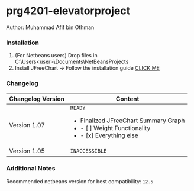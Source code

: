 # prg4201-elevatorproject
Author: Muhammad Afif bin Othman

### Installation
1. (For Netbeans users) Drop files in C:\Users\<user>\Documents\NetBeansProjects
2. Install JFreeChart -> Follow the installation guide [CLICK ME][id/name]

[id/name]: https://www.tutorialspoint.com/jfreechart/jfreechart_quick_guide.htm

### Changelog
Changelog Version  | Content
------------- | -------------
Version 1.07  | `READY`  <ul><li>Finalized JFreeChart Summary Graph</li><li>- [ ] Weight Functionality </li><li>- [x] Everything else </li></ul>
Version 1.05  | `INACCESSIBLE`

### Additional Notes
Recommended netbeans version for best compatibility: `12.5`
